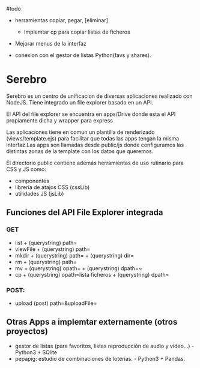 #todo
 - herramientas copiar, pegar, [eliminar]
    - Implemtar cp para copiar listas de ficheros
    
 - Mejorar menus de la interfaz
 - conexion con el gestor de listas Python(favs y shares).

# Serebro 
Serebro es un centro de unificacion de diversas aplicaciones realizado con NodeJS. Tiene integrado un file explorer basado en un API.

El API del file explorer se encuentra en apps/Drive donde esta el API propiamente dicha y wrapper para express 

Las aplicaciones tiene en comun un plantilla de renderizado (views/template.ejs) para facilitar que todas las apps tengan la misma interfaz.Las apps son llamadas desde public/js donde configuramos las distintas zonas de la template con los datos que queremos.

El directorio public contiene además herramientas de uso rutinario para CSS y JS como:
- componentes
- librería de atajos CSS (cssLib)
- utilidades JS (jsLib)

## Funciones del API File Explorer integrada
### GET
- list + (querystring) path=<ruta>
- viewFile + (querystring) path=<ruta fichero a visualizar>
- mkdir + (querystring) path=<ruta actual> + (querystring) dir=<nombre directorio> 
- rm + (querystring) path=<ruta fichero a eliminar>
- mv + (querystring) opath=<ruta origen > + (querystring) dpath=<ruta destino>~
- cp + (querystring) opath=lista ficheros + (querystring) dpath=<directorio destino>

### POST:
 - upload (post) path=<path actual>&uploadFile=<fichero a subir>

## Otras Apps a implemtar externamente (otros proyectos)

- gestor de listas  (para favoritos, listas reproducción de audio y video...) - Python3 + SQlite
- pepapig: estudio de combinaciones de loterías. - Python3 + Pandas.




